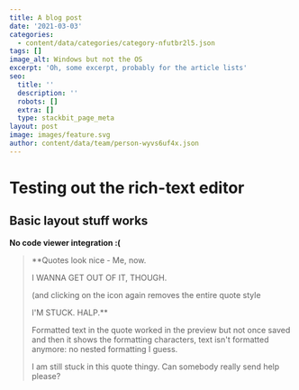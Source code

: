 ```yaml
---
title: A blog post
date: '2021-03-03'
categories:
  - content/data/categories/category-nfutbr2l5.json
tags: []
image_alt: Windows but not the OS
excerpt: 'Oh, some excerpt, probably for the article lists'
seo:
  title: ''
  description: ''
  robots: []
  extra: []
  type: stackbit_page_meta
layout: post
image: images/feature.svg
author: content/data/team/person-wyvs6uf4x.json
---
```

# Testing out the rich-text editor

## Basic layout stuff works

**No code viewer integration :(**

> \*\*Quotes look nice - Me, now.
>
> I WANNA GET OUT OF IT, THOUGH.
>
> (and clicking on the icon again removes the entire quote style
>
> I'M STUCK. HALP.\*\*
>
> Formatted text in the quote worked in the preview but not once saved and then it shows the formatting characters, text isn't formatted anymore: no nested formatting I guess.
>
> I am still stuck in this quote thingy. Can somebody really send help please?
